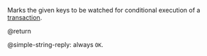 Marks the given keys to be watched for conditional execution of a [transaction][tt].

[tt]: /topics/transactions

@return

@simple-string-reply: always `OK`.
